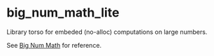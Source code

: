 # big_num_math_lite

Library torso for embeded (no-alloc) computations on large numbers.

See [Big Num Math](https://github.com/deep-outcome/big_num_math) for reference.
